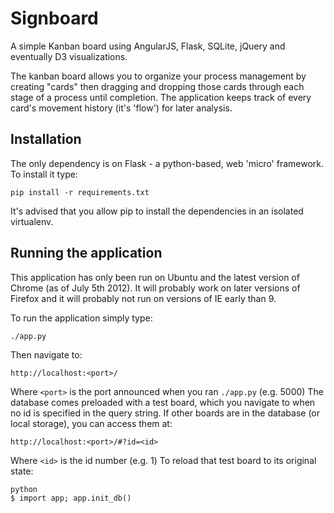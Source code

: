 Signboard
=============

A simple Kanban board using AngularJS, Flask, SQLite, jQuery and eventually D3 visualizations.

The kanban board allows you to organize your process management by creating "cards" then dragging and dropping those cards through each stage of a process until completion. The application keeps track of every card's movement history (it's 'flow') for later analysis.

Installation
-------------
The only dependency is on Flask - a python-based, web 'micro' framework. To install it type:

    pip install -r requirements.txt

It's advised that you allow pip to install the dependencies in an isolated virtualenv.

Running the application
-------------
This application has only been run on Ubuntu and the latest version of Chrome (as of July 5th 2012). It will probably work on later versions of Firefox and it will probably not run on versions of IE early than 9.

To run the application simply type:

    ./app.py

Then navigate to:

    http://localhost:<port>/

Where `<port>` is the port announced when you ran `./app.py` (e.g. 5000)
The database comes preloaded with a test board, which you navigate to when no id is specified in the query string. If other boards are in the database (or local storage), you can access them at:

    http://localhost:<port>/#?id=<id>

Where `<id>` is the id number (e.g. 1)
To reload that test board to its original state:

    python
    $ import app; app.init_db()

